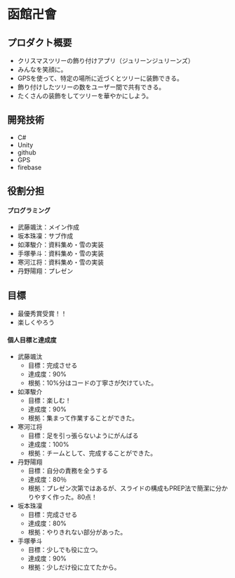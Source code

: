 # 函館卍會

## プロダクト概要
 - クリスマスツリーの飾り付けアプリ（ジュリーンジュリーンズ）
 - みんなを笑顔に。
 - GPSを使って、特定の場所に近づくとツリーに装飾できる。
 - 飾り付けしたツリーの数をユーザー間で共有できる。
 - たくさんの装飾をしてツリーを華やかにしよう。

## 開発技術
 - C#
 - Unity
 - github
 - GPS
 - firebase

## 役割分担
#### プログラミング
 - 武藤颯汰：メイン作成
 - 坂本珠凜：サブ作成
 - 如澤駿介：資料集め・雪の実装
 - 手塚拳斗：資料集め・雪の実装
 - 寒河江将：資料集め・雪の実装
 - 丹野陽翔：プレゼン

## 目標
 - 最優秀賞受賞！！
 - 楽しくやろう

#### 個人目標と達成度
 - 武藤颯汰
     - 目標：完成させる
     - 達成度：90%
     - 根拠：10%分はコードの丁寧さが欠けていた。
 - 如澤駿介
     - 目標：楽しむ！
     - 達成度：90%
     - 根拠：集まって作業することができた。
 - 寒河江将
     - 目標：足を引っ張らないようにがんばる
     - 達成度：100%
     - 根拠：チームとして、完成することができた。
 - 丹野陽翔
     - 目標：自分の責務を全うする
     - 達成度：80％
     - 根拠：プレゼン次第ではあるが、スライドの構成もPREP法で簡潔に分かりやすく作った。80点！
 - 坂本珠凜
     - 目標：完成させる
     - 達成度：80%
     - 根拠：やりきれない部分があった。
 - 手塚拳斗
     - 目標：少しでも役に立つ。
     - 達成度：90%
     - 根拠：少しだけ役に立てたから。 
